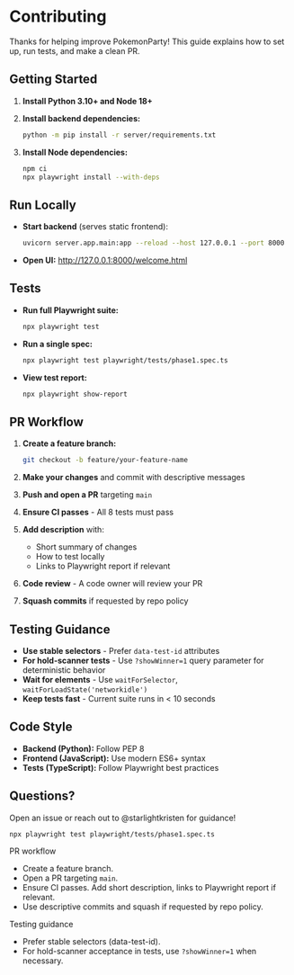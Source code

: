 # Contributing

Thanks for helping improve PokemonParty! This guide explains how to set up, run tests, and make a clean PR.

## Getting Started

1. **Install Python 3.10+ and Node 18+**
   
2. **Install backend dependencies:**
   ```bash
   python -m pip install -r server/requirements.txt
   ```

3. **Install Node dependencies:**
   ```bash
   npm ci
   npx playwright install --with-deps
   ```

## Run Locally

- **Start backend** (serves static frontend):
  ```bash
  uvicorn server.app.main:app --reload --host 127.0.0.1 --port 8000
  ```

- **Open UI:** http://127.0.0.1:8000/welcome.html

## Tests

- **Run full Playwright suite:**
  ```bash
  npx playwright test
  ```

- **Run a single spec:**
  ```bash
  npx playwright test playwright/tests/phase1.spec.ts
  ```

- **View test report:**
  ```bash
  npx playwright show-report
  ```

## PR Workflow

1. **Create a feature branch:**
   ```bash
   git checkout -b feature/your-feature-name
   ```

2. **Make your changes** and commit with descriptive messages

3. **Push and open a PR** targeting `main`

4. **Ensure CI passes** - All 8 tests must pass

5. **Add description** with:
   - Short summary of changes
   - How to test locally
   - Links to Playwright report if relevant

6. **Code review** - A code owner will review your PR

7. **Squash commits** if requested by repo policy

## Testing Guidance

- **Use stable selectors** - Prefer `data-test-id` attributes
- **For hold-scanner tests** - Use `?showWinner=1` query parameter for deterministic behavior
- **Wait for elements** - Use `waitForSelector`, `waitForLoadState('networkidle')`
- **Keep tests fast** - Current suite runs in < 10 seconds

## Code Style

- **Backend (Python):** Follow PEP 8
- **Frontend (JavaScript):** Use modern ES6+ syntax
- **Tests (TypeScript):** Follow Playwright best practices

## Questions?

Open an issue or reach out to @starlightkristen for guidance!
  ```
  npx playwright test playwright/tests/phase1.spec.ts
  ```

PR workflow
- Create a feature branch.
- Open a PR targeting `main`.
- Ensure CI passes. Add short description, links to Playwright report if relevant.
- Use descriptive commits and squash if requested by repo policy.

Testing guidance
- Prefer stable selectors (data-test-id).
- For hold-scanner acceptance in tests, use `?showWinner=1` when necessary.
```